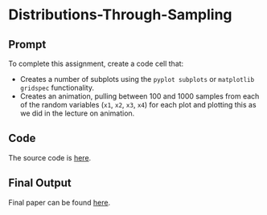# Distributions-Through-Sampling

## Prompt
To complete this assignment, create a code cell that:
* Creates a number of subplots using the `pyplot subplots` or `matplotlib gridspec` functionality.
* Creates an animation, pulling between 100 and 1000 samples from each of the random variables (`x1`, `x2`, `x3`, `x4`) for each plot and plotting this as we did in the lecture on animation.

## Code
The source code is [here](https://github.com/ridhika123/Distributions-Through-Sampling/blob/main/UnderstandingDistributionsThroughSampling.ipynb).

## Final Output
Final paper can be found [here](https://github.com/ridhika123/Distributions-Through-Sampling/blob/main/DistributionPlots.mp4).
